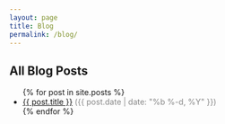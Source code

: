 ```yaml
---
layout: page
title: Blog
permalink: /blog/
---
```


## All Blog Posts

<ul>
  {% for post in site.posts %}
    <li>
      <a href="{{ post.url | relative_url }}">{{ post.title }}</a>
      <span style="color: #888;">({{ post.date | date: "%b %-d, %Y" }})</span>
    </li>
  {% endfor %}
</ul>